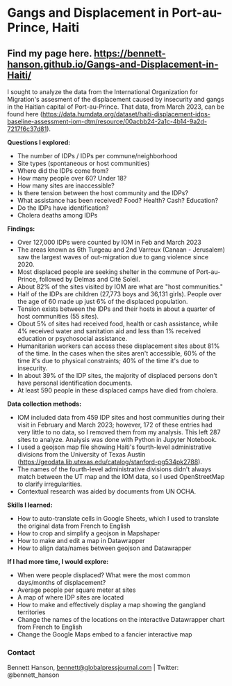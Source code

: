 # Gangs and Displacement in Port-au-Prince, Haiti

## Find my page here. https://bennett-hanson.github.io/Gangs-and-Displacement-in-Haiti/

I sought to analyze the data from the International Organization for Migration's assesment of the displacement caused by insecurity and gangs in the Haitian capital of Port-au-Prince. That data, from March 2023, can be found here (https://data.humdata.org/dataset/haiti-displacement-idps-baseline-assessment-iom-dtm/resource/00acbb24-2a1c-4b14-9a2d-7217f6c37d81).

__Questions I explored:__
- The number of IDPs / IDPs per commune/neighborhood
- Site types (spontaneous or host communities)
- Where did the IDPs come from? 
- How many people over 60? Under 18?
- How many sites are inaccessible?
- Is there tension between the host community and the IDPs?
- What assistance has been received? Food? Health? Cash? Education?
- Do the IDPs have identification?
- Cholera deaths among IDPs

__Findings:__
- Over 127,000 IDPs were counted by IOM in Feb and March 2023
- The areas known as 6th Turgeau and 2nd Varreux (Canaan - Jerusalem) saw the largest waves of out-migration due to gang violence since 2020.
- Most displaced people are seeking shelter in the commune of Port-au-Prince, followed by Delmas and Cité Soleil.
- About 82% of the sites visited by IOM are what are "host communities."
- Half of the IDPs are children (27,773 boys and 36,131 girls). People over the age of 60 made up just 6% of the displaced population.
- Tension exists between the IDPs and their hosts in about a quarter of host communities (55 sites).
- Obout 5% of sites had received food, health or cash assistance, while 4% received water and sanitation aid and less than 1% received education or psychosocial assistance.
- Humanitarian workers can access these displacement sites about 81% of the time. In the cases when the sites aren't accessible, 60% of the time it's due to physical constraints; 40% of the time it's due to insecurity.
- In about 39% of the IDP sites, the majority of displaced persons don't have personal identification documents.
- At least 590 people in these displaced camps have died from cholera.

__Data collection methods:__
- IOM included data from 459 IDP sites and host communities during their visit in February and March 2023; however, 172 of these entries had very little to no data, so I removed them from my analysis. This left 287 sites to analyze. Analysis was done with Python in Jupyter Notebook.
- I used a geojson map file showing Haiti's fourth-level administrative divisions from the University of Texas Austin (https://geodata.lib.utexas.edu/catalog/stanford-pg534pk2788).
- The names of the fourth-level administrative divisions didn't always match between the UT map and the IOM data, so I used OpenStreetMap to clarify irregularities.
- Contextual research was aided by documents from UN OCHA. 

__Skills I learned:__
- How to auto-translate cells in Google Sheets, which I used to translate the original data from French to English
- How to crop and simplify a geojson in Mapshaper
- How to make and edit a map in Datawrapper
- How to align data/names between geojson and Datawrapper

__If I had more time, I would explore:__
- When were people displaced? What were the most common days/months of displacement?
- Average people per square meter at sites
- A map of where IDP sites are located
- How to make and effectively display a map showing the gangland territories
- Change the names of the locations on the interactive Datawrapper chart from French to English
- Change the Google Maps embed to a fancier interactive map

### Contact

Bennett Hanson, bennett@globalpressjournal.com | Twitter: @bennett_hanson
